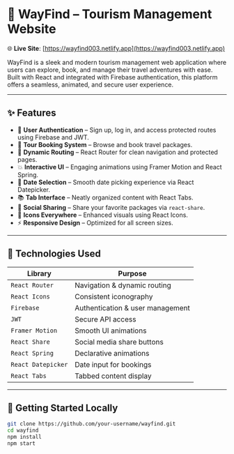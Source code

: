# 🧭 WayFind – Tourism Management Website

🌐 **Live Site**: [https://wayfind003.netlify.app](https://wayfind003.netlify.app)

WayFind is a sleek and modern tourism management web application where users can explore, book, and manage their travel adventures with ease. Built with React and integrated with Firebase authentication, this platform offers a seamless, animated, and secure user experience.

---

## ✨ Features

- 🔐 **User Authentication** – Sign up, log in, and access protected routes using Firebase and JWT.
- 🧭 **Tour Booking System** – Browse and book travel packages.
- 🔁 **Dynamic Routing** – React Router for clean navigation and protected pages.
- 💥 **Interactive UI** – Engaging animations using Framer Motion and React Spring.
- 📅 **Date Selection** – Smooth date picking experience via React Datepicker.
- 📚 **Tab Interface** – Neatly organized content with React Tabs.
- 🔗 **Social Sharing** – Share your favorite packages via `react-share`.
- 💬 **Icons Everywhere** – Enhanced visuals using React Icons.
- ⚡ **Responsive Design** – Optimized for all screen sizes.

---

## 🔧 Technologies Used

| Library             | Purpose                                 |
|---------------------|------------------------------------------|
| `React Router`       | Navigation & dynamic routing             |
| `React Icons`        | Consistent iconography                  |
| `Firebase`           | Authentication & user management        |
| `JWT`                | Secure API access                       |
| `Framer Motion`      | Smooth UI animations                    |
| `React Share`        | Social media share buttons              |
| `React Spring`       | Declarative animations                  |
| `React Datepicker`   | Date input for bookings                 |
| `React Tabs`         | Tabbed content display                  |

---

## 🚀 Getting Started Locally

```bash
git clone https://github.com/your-username/wayfind.git
cd wayfind
npm install
npm start
